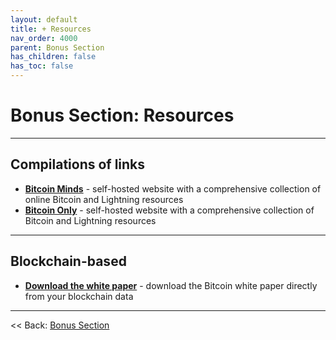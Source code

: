 ```yaml
---
layout: default
title: + Resources
nav_order: 4000
parent: Bonus Section
has_children: false
has_toc: false
---
```


# Bonus Section: Resources

---

## Compilations of links
* **[Bitcoin Minds](bitcoin-minds.md)** - self-hosted website with a comprehensive collection of online Bitcoin and Lightning resources
* **[Bitcoin Only](bitcoin-only.md)** - self-hosted website with a comprehensive collection of Bitcoin and Lightning resources

---

## Blockchain-based
* **[Download the white paper](white-paper.md)** - download the Bitcoin white paper directly from your blockchain data

---

<< Back: [Bonus Section](../index.md)
